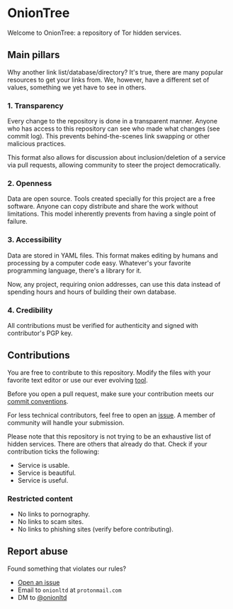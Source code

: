 # OnionTree

Welcome to OnionTree: a repository of Tor hidden services.

## Main pillars

Why another link list/database/directory? It's true, there are many popular
resources to get your links from. We, however, have a different set of values,
something we yet have to see in others. 

### 1. Transparency

Every change to the repository is done in a transparent manner. Anyone who has
access to this repository can see who made what changes (see commit log). This
prevents behind-the-scenes link swapping or other malicious practices.

This format also allows for discussion about inclusion/deletion of a service
via pull requests, allowing community to steer the project democratically.

### 2. Openness

Data are open source. Tools created specially for this project are a free
software. Anyone can copy distribute and share the work without limitations.
This model inherently prevents from having a single point of failure.

### 3. Accessibility

Data are stored in YAML files. This format makes editing by humans and
processing by a computer code easy. Whatever's your favorite programming
language, there's a library for it.

Now, any project, requiring onion addresses, can use this data instead of
spending hours and hours of building their own database.

### 4. Credibility

All contributions must be verified for authenticity and signed with
contributor's PGP key.

## Contributions

You are free to contribute to this repository. Modify the files with your
favorite text editor or use our ever evolving
[tool](https://github.com/oniontree-org/go-oniontree/tree/master/cmd/oniontree).

Before you open a pull request, make sure your contribution meets our [commit
conventions](https://github.com/onionltd/oniontree/blob/master/COMMITS.md).

For less technical contributors, feel free to open an
[issue](https://github.com/onionltd/oniontree/issues/new). A member of
community will handle your submission.

Please note that this repository is not trying to be an exhaustive list of
hidden services. There are others that already do that. Check if your
contribution ticks the following:

* Service is usable.
* Service is beautiful.
* Service is useful.

### Restricted content

* No links to pornography.
* No links to scam sites.
* No links to phishing sites (verify before contributing).

## Report abuse

Found something that violates our rules?

* [Open an issue](https://github.com/onionltd/oniontree/issues/new?labels=report-abuse)
* Email to `onionltd` at `protonmail.com`
* DM to [@onionltd](https://twitter.com/onionltd)

